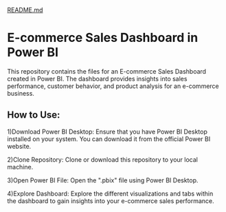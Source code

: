 [README.md](https://github.com/Manjiritare/E-commerce-Sales-Dashboard/files/14886148/README.md)
# E-commerce Sales Dashboard in Power BI

This repository contains the files for an E-commerce Sales Dashboard created in Power BI. The dashboard provides insights into sales performance, customer behavior, and product analysis for an e-commerce business.




## How to Use:

1)Download Power BI Desktop: Ensure that you have Power BI Desktop installed on your system. You can download it from the official Power BI website.

2)Clone Repository: Clone or download this repository to your local machine.

3)Open Power BI File: Open the ".pbix" file using Power BI Desktop.

4)Explore Dashboard: Explore the different visualizations and tabs within the dashboard to gain insights into your e-commerce sales performance.
